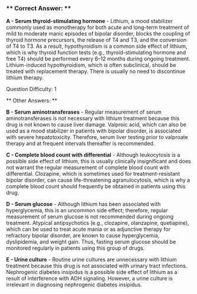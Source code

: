 ### ** Correct Answer: **

**A - Serum thyroid-stimulating hormone** - Lithium, a mood stabilizer commonly used as monotherapy for both acute and long-term treatment of mild to moderate manic episodes of bipolar disorder, blocks the coupling of thyroid hormone precursors, the release of T4 and T3, and the conversion of T4 to T3. As a result, hypothyroidism is a common side effect of lithium, which is why thyroid function tests (e.g., thyroid-stimulating hormone and free T4) should be performed every 6–12 months during ongoing treatment. Lithium-induced hypothyroidism, which is often subclinical, should be treated with replacement therapy. There is usually no need to discontinue lithium therapy.

Question Difficulty: 1

** Other Answers: **

**B - Serum aminotransferases** - Regular measurement of serum aminotransferases is not necessary with lithium treatment because this drug is not known to cause liver damage. Valproic acid, which can also be used as a mood stabilizer in patients with bipolar disorder, is associated with severe hepatotoxicity. Therefore, serum liver testing prior to valproate therapy and at frequent intervals thereafter is recommended.

**C - Complete blood count with differential** - Although leukocytosis is a possible side effect of lithium, this is usually clinically insignificant and does not warrant the regular measurement of complete blood count with differential. Clozapine, which is sometimes used for treatment-resistant bipolar disorder, can cause life-threatening agranulocytosis, which is why a complete blood count should frequently be obtained in patients using this drug.

**D - Serum glucose** - Although lithium has been associated with hyperglycemia, this is an uncommon side effect; therefore, regular measurement of serum glucose is not recommended during ongoing treatment. Atypical antipsychotics (e.g., clozapine, olanzapine, quetiapine), which can be used to treat acute mania or as adjunctive therapy for refractory bipolar disorder, are known to cause hyperglycemia, dyslipidemia, and weight gain. Thus, fasting serum glucose should be monitored regularly in patients using this group of drugs.

**E - Urine culture** - Routine urine cultures are unnecessary with lithium treatment because this drug is not associated with urinary tract infections. Nephrogenic diabetes insipidus is a possible side effect of lithium as a result of interference with ADH signaling. However, a urine culture is irrelevant in diagnosing nephrogenic diabetes insipidus.

